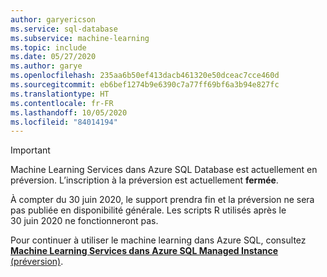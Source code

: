 ```yaml
---
author: garyericson
ms.service: sql-database
ms.subservice: machine-learning
ms.topic: include
ms.date: 05/27/2020
ms.author: garye
ms.openlocfilehash: 235aa6b50ef413dacb461320e50dceac7cce460d
ms.sourcegitcommit: eb6bef1274b9e6390c7a77ff69bf6a3b94e827fc
ms.translationtype: HT
ms.contentlocale: fr-FR
ms.lasthandoff: 10/05/2020
ms.locfileid: "84014194"
---
```

> [!IMPORTANT]
> Machine Learning Services dans Azure SQL Database est actuellement en préversion. L’inscription à la préversion est actuellement **fermée**.
>
> À compter du 30 juin 2020, le support prendra fin et la préversion ne sera pas publiée en disponibilité générale. Les scripts R utilisés après le 30 juin 2020 ne fonctionneront pas.
>
> Pour continuer à utiliser le machine learning dans Azure SQL, consultez [**Machine Learning Services dans Azure SQL Managed Instance** (préversion)](../articles/azure-sql/managed-instance/machine-learning-services-overview.md).
